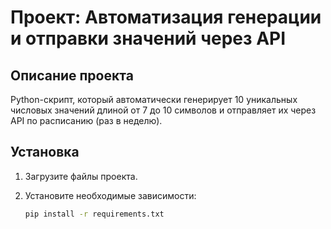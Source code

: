 # Проект: Автоматизация генерации и отправки значений через API

## Описание проекта

Python-скрипт, который автоматически генерирует 10 уникальных числовых значений длиной от 7 до 10 символов и отправляет их через API по расписанию (раз в неделю).

## Установка

1. Загрузите файлы проекта.

2. Установите необходимые зависимости:

   ```bash
   pip install -r requirements.txt